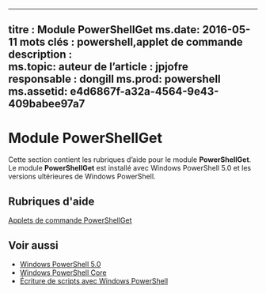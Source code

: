 
---
titre :  Module PowerShellGet ms.date:  2016-05-11 mots clés :  powershell,applet de commande description :  
ms.topic:  auteur de l’article :  jpjofre responsable :  dongill ms.prod:  powershell ms.assetid:  e4d6867f-a32a-4564-9e43-409babee97a7
---

# <a name="powershellget-module"></a>Module PowerShellGet
Cette section contient les rubriques d’aide pour le module **PowerShellGet**. Le module **PowerShellGet** est installé avec Windows PowerShell 5.0 et les versions ultérieures de Windows PowerShell.

## <a name="help-topics"></a>Rubriques d'aide
[Applets de commande PowerShellGet](http://technet.microsoft.com/library/dn807169.aspx)

## <a name="see-also"></a>Voir aussi
- [Windows PowerShell 5.0](../../core-powershell/core-modules/Windows-PowerShell-5.0.md)
- [Windows PowerShell Core](https://technet.microsoft.com/en-us/library/4b75f1e4-f327-48f3-92ab-bf5435094d41)
- [Écriture de scripts avec Windows PowerShell](../fundamental/Scripting-with-Windows-PowerShell.md)

